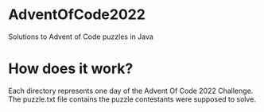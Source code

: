 # AdventOfCode2022
Solutions to Advent of Code puzzles in Java
# How does it work?
Each directory represents one day of the Advent Of Code 2022 Challenge.
The puzzle.txt file contains the puzzle contestants were supposed to solve.

